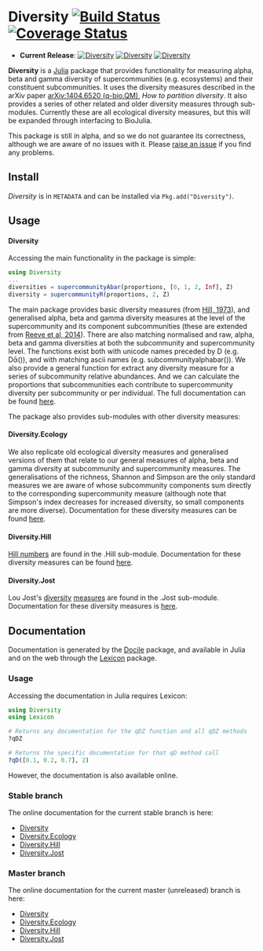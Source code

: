 # Diversity [![Build Status](https://travis-ci.org/richardreeve/Diversity.jl.svg?branch=master)](https://travis-ci.org/richardreeve/Diversity.jl) [![Coverage Status](https://img.shields.io/coveralls/richardreeve/Diversity.jl.svg)](https://coveralls.io/r/richardreeve/Diversity.jl?branch=master)

- **Current Release**: 
  [![Diversity](http://pkg.julialang.org/badges/Diversity_0.3.svg)](http://pkg.julialang.org/?pkg=Diversity&ver=0.3)
  [![Diversity](http://pkg.julialang.org/badges/Diversity_0.4.svg)](http://pkg.julialang.org/?pkg=Diversity&ver=0.4)
  [![Diversity](http://pkg.julialang.org/badges/Diversity_0.5.svg)](http://pkg.julialang.org/?pkg=Diversity&ver=0.5)


**Diversity** is a [Julia](http://www.julialang.org) package that
provides functionality for measuring alpha, beta and gamma diversity
of supercommunities (e.g. ecosystems) and their constituent
subcommunities. It uses the diversity measures described in the arXiv
paper [arXiv:1404.6520 (q-bio.QM)](http://arxiv.org/abs/1404.6520),
*How to partition diversity*. It also provides a series of other
related and older diversity measures through sub-modules. Currently
these are all ecological diversity measures, but this will be expanded
through interfacing to BioJulia.

This package is still in alpha, and so we do not guarantee its
correctness, although we are aware of no issues with it. Please
[raise an issue](https://github.com/richardreeve/Diversity.jl/issues)
if you find any problems.

## Install

*Diversity* is in `METADATA` and can be installed via `Pkg.add("Diversity")`.

## Usage

#### Diversity

Accessing the main functionality in the package is simple:

```julia
using Diversity
...
diversities = supercommunityAbar(proportions, [0, 1, 2, Inf], Z)
diversity = supercommunityR(proportions, 2, Z)
```

The main package provides basic diversity measures (from
[Hill, 1973](http://www.jstor.org/stable/1934352)), and generalised alpha,
beta and gamma diversity measures at the level of the supercommunity and its
component subcommunities (these are extended from
[Reeve et al, 2014](http://arxiv.org/abs/1404.6520)).
There are also matching normalised and raw, alpha, beta and gamma
diversities at both the subcommunity and supercommunity level. The
functions exist both with unicode names preceded by D (e.g.
Dᾱ()), and with matching ascii names (e.g.
subcommunityalphabar()). We also provide a general function for extract any
diversity measure for a series of subcommunity relative abundances.
And we can calculate the proportions that subcommunities each
contribute to supercommunity diversity per subcommunity or per individual.
The full documentation can be found
[here](http://richardreeve.github.io/Diversity.jl/stable/diversity.html).

The package also provides sub-modules with other diversity measures:

#### Diversity.Ecology

We also replicate old ecological diversity measures and generalised
versions of them that relate to our general measures of alpha, beta
and gamma diversity at subcommunity and supercommunity measures. The
generalisations of the richness, Shannon and Simpson are the only
standard measures we are aware of whose subcommunity components sum
directly to the corresponding supercommunity measure (although note that
Simpson's index decreases for increased diversity, so small components
are more diverse).
Documentation for these diversity measures can be found
[here](http://richardreeve.github.io/Diversity.jl/stable/ecology.html).

#### Diversity.Hill

[Hill numbers](http://www.jstor.org/stable/1934352) are found in the
.Hill sub-module.
Documentation for these diversity measures can be found
[here](http://richardreeve.github.io/Diversity.jl/stable/hill.html).

#### Diversity.Jost

Lou Jost's
[diversity](http://dx.doi.org/10.1111/j.2006.0030-1299.14714.x)
[measures](http://www.esajournals.org/doi/abs/10.1890/06-1736.1) are
found in the .Jost sub-module.
Documentation for these diversity measures is
[here](http://richardreeve.github.io/Diversity.jl/stable/jost.html).

## Documentation

Documentation is generated by the
[Docile](https://github.com/MichaelHatherly/Docile.jl) package, and
available in Julia and on the web through the
[Lexicon](https://github.com/MichaelHatherly/Lexicon.jl) package.

### Usage

Accessing the documentation in Julia requires Lexicon:

```julia
using Diversity
using Lexicon

# Returns any documentation for the qDZ function and all qDZ methods
?qDZ

# Returns the specific documentation for that qD method call
?qD([0.1, 0.2, 0.7], 2)
```

However, the documentation is also available online.

### Stable branch

The online documentation for the current stable branch is here:

* [Diversity](http://richardreeve.github.io/Diversity.jl/stable/diversity.html)
* [Diversity.Ecology](http://richardreeve.github.io/Diversity.jl/stable/ecology.html)
* [Diversity.Hill](http://richardreeve.github.io/Diversity.jl/stable/hill.html)
* [Diversity.Jost](http://richardreeve.github.io/Diversity.jl/stable/jost.html)

### Master branch

The online documentation for the current master (unreleased) branch is here:

* [Diversity](http://richardreeve.github.io/Diversity.jl/master/diversity.html)
* [Diversity.Ecology](http://richardreeve.github.io/Diversity.jl/master/ecology.html)
* [Diversity.Hill](http://richardreeve.github.io/Diversity.jl/master/hill.html)
* [Diversity.Jost](http://richardreeve.github.io/Diversity.jl/master/jost.html)
